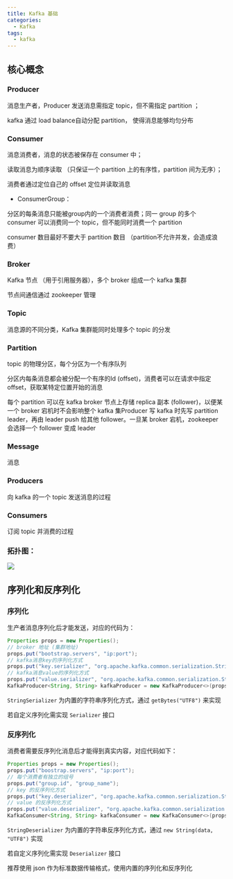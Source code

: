 ```yaml
---
title: Kafka 基础
categories: 
  - Kafka
tags: 
  - kafka
---
```


## 核心概念

### Producer

消息生产者，Producer 发送消息需指定 topic，但不需指定 partition ；

kafka 通过 load balance自动分配 partition， 使得消息能够均匀分布

### Consumer

消息消费者，消息的状态被保存在 consumer 中；

读取消息为顺序读取 （只保证一个 partition 上的有序性，partition 间为无序）；

消费者通过定位自己的 offset 定位并读取消息

- ConsumerGroup：

分区的每条消息只能被group内的一个消费者消费；同一 group 的多个 consumer 可以消费同一个 topic，但不能同时消费一个 partition

consumer 数目最好不要大于 partition 数目 （partition不允许并发，会造成浪费）

### Broker

Kafka 节点 （用于引用服务器），多个 broker 组成一个 kafka 集群

节点间通信通过 zookeeper 管理

### Topic

消息源的不同分类，Kafka 集群能同时处理多个 topic 的分发

###  Partition

topic 的物理分区，每个分区为一个有序队列

分区内每条消息都会被分配一个有序的Id (offset)，消费者可以在请求中指定 offset，获取某特定位置开始的消息

每个 partition 可以在 kafka broker 节点上存储 replica 副本 (follower)，以便某一个 broker 宕机时不会影响整个 kafka 集Producer 写 kafka 时先写 partition leader，再由 leader push 给其他 follower。一旦某 broker 宕机，zookeeper 会选择一个 follower 变成 leader

### Message
消息

### Producers

向 kafka 的一个 topic 发送消息的过程

### Consumers

订阅 topic 并消费的过程

### 拓扑图：

![](Kafka/structure.png)


## 序列化和反序列化

### 序列化

生产者消息序列化后才能发送，对应的代码为：

```java
Properties props = new Properties();
// broker 地址 (集群地址)
props.put("bootstrap.servers", "ip:port");
// kafka消息key的序列化方式
props.put("key.serializer", "org.apache.kafka.common.serialization.StringSerializer");
// kafka消息value的序列化方式
props.put("value.serializer", "org.apache.kafka.common.serialization.StringSerializer");
KafkaProducer<String, String> kafkaProducer = new KafkaProducer<>(props);
```

`StringSerializer` 为内置的字符串序列化方式，通过 `getBytes("UTF8")` 来实现

若自定义序列化需实现 `Serializer` 接口

### 反序列化

消费者需要反序列化消息后才能得到真实内容，对应代码如下：

```java
Properties props = new Properties();
props.put("boostrap.servers", "ip:port");
// 每个消费者有独立的组号
props.put("group.id", "group_name");
// key 的反序列化方式
props.put("key.deserializer", "org.apache.kafka.common.serialization.StringDeserializer")
// value 的反序列化方式
props.put("value.deserializer", "org.apache.kafka.common.serialization.StringDeserializer");
KafkaConsumer<String, String> kafkaConsumer = new KafkaConsumer<>(props);
```

`StringDeserializer` 为内置的字符串反序列化方式，通过 `new String(data, "UTF8")` 实现

若自定义序列化需实现 `Deserializer` 接口

推荐使用 json 作为标准数据传输格式，使用内置的序列化和反序列化